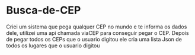 # Busca-de-CEP
Criei um sistema que pega qualquer CEP no mundo e te informa os dados dele, utilizei uma api chamada viaCEP para conseguir pegar o CEP. Depois de pegar todos os CEPs que o usuario digitou ele cria uma lista Json de todos os lugares que o usuario digitou
